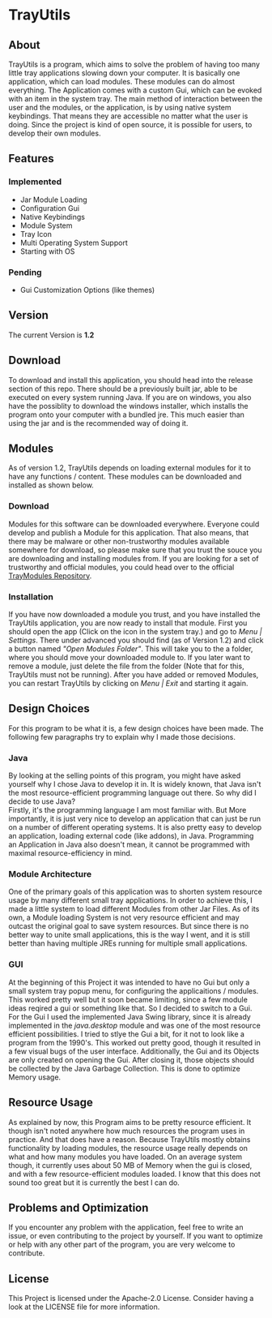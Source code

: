 # TrayUtils
## About
TrayUtils is a program, which aims to solve the problem of having too many little tray applications slowing down your computer. It is basically one application, which can load modules. These modules can do almost everything. The Application comes with a custom Gui, which can be evoked with an item in the system tray. The main method of interaction between the user and the modules, or the application, is by using native system keybindings. That means they are accessible no matter what the user is doing. Since the project is kind of open source, it is possible for users, to develop their own modules.
## Features
### Implemented
* Jar Module Loading
* Configuration Gui
* Native Keybindings
* Module System
* Tray Icon
* Multi Operating System Support
* Starting with OS
### Pending
* Gui Customization Options (like themes)
## Version
The current Version is **1.2**
## Download
To download and install this application, you should head into the release section of this repo. There should be a previously built jar, able to be executed on every system running Java. If you are on windows, you also have the possiblity to download the windows installer, which installs the program onto your computer with a bundled jre. This much easier than using the jar and is the recommended way of doing it.
## Modules
As of version 1.2, TrayUtils depends on loading external modules for it to have any functions / content. These modules can be downloaded and installed as shown below.
### Download
Modules for this software can be downloaded everywhere. Everyone could develop and publish a Module for this application. That also means, that there may be malware or other non-trustworthy modules available somewhere for download, so please make sure that you trust the souce you are downloading and installing modules from. If you are looking for a set of trustworthy and official modules, you could head over to the official [TrayModules Repository](https://github.com/VirtCode/TrayModules "TrayModules on Github").
### Installation
If you have now downloaded a module you trust, and you have installed the TrayUtils application, you are now ready to install that module. First you should open the app (Click on the icon in the system tray.) and go to *Menu | Settings*. There under advanced you should find (as of Version 1.2) and click a button named *"Open Modules Folder"*. This will take you to the a folder, where you should move your downloaded module to. If you later want to remove a module, just delete the file from the folder (Note that for this, TrayUtils must not be running). After you have added or removed Modules, you can restart TrayUtils by clicking on *Menu | Exit* and starting it again.
## Design Choices
For this program to be what it is, a few design choices have been made. The following few paragraphs try to explain why I made those decisions.
### Java
By looking at the selling points of this program, you might have asked yourself why I chose Java to develop it in. It is widely known, that Java isn't the most resource-efficient programming language out there. So why did I decide to use Java? <br> Firstly, it's the programming language I am most familiar with. But More importantly, it is just very nice to develop an application that can just be run on a number of different operating systems. It is also pretty easy to develop an application, loading external code (like addons), in Java. Programming an Application in Java also doesn't mean, it cannot be programmed with maximal resource-efficiency in mind.
### Module Architecture
One of the primary goals of this application was to shorten system resource usage by many different small tray applications. In order to achieve this, I made a little system to load different Modules from other Jar Files. As of its own, a Module loading System is not very resource efficient and may outcast the original goal to save system resources. But since there is no better way to unite small applications, this is the way I went, and it is still better than having multiple JREs running for multiple small applications.
### GUI
At the beginning of this Project it was intended to have no Gui but only a small system tray popup menu, for configuring the applicaitions / modules. This worked pretty well but it soon became limiting, since a few module ideas reqired a gui or something like that. So I decided to switch to a Gui. For the Gui I used the implemented Java Swing library, since it is already implemented in the *java.desktop* module and was one of the most resource efficient possibilities. I tried to stlye the Gui a bit, for it not to look like a program from the 1990's. This worked out pretty good, though it resulted in a few visual bugs of the user interface. Additionally, the Gui and its Objects are only created on opening the Gui. After closing it, those objects should be collected by the Java Garbage Collection. This is done to optimize Memory usage.
## Resource Usage
As explained by now, this Program aims to be pretty resource efficient. It though isn't noted anywhere how much resources the program uses in practice. And that does have a reason. Because TrayUtils mostly obtains functionality by loading modules, the resource usage really depends on what and how many modules you have loaded. On an average system though, it currently uses about 50 MB of Memory when the gui is closed, and with a few resource-efficient modules loaded. I know that this does not sound too great but it is currently the best I can do.
## Problems and Optimization
If you encounter any problem with the application, feel free to write an issue, or even contributing to the project by yourself. If you want to optimize or help with any other part of the program, you are very welcome to contribute.
## License
This Project is licensed under the Apache-2.0 License. Consider having a look at the LICENSE file for more information.
